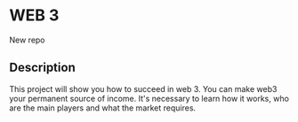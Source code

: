 # WEB 3
New repo


## Description
This project will show you how to succeed in web 3. You can make web3 your permanent source of income. It's necessary to learn how it works, who are the main players and what the market requires.
